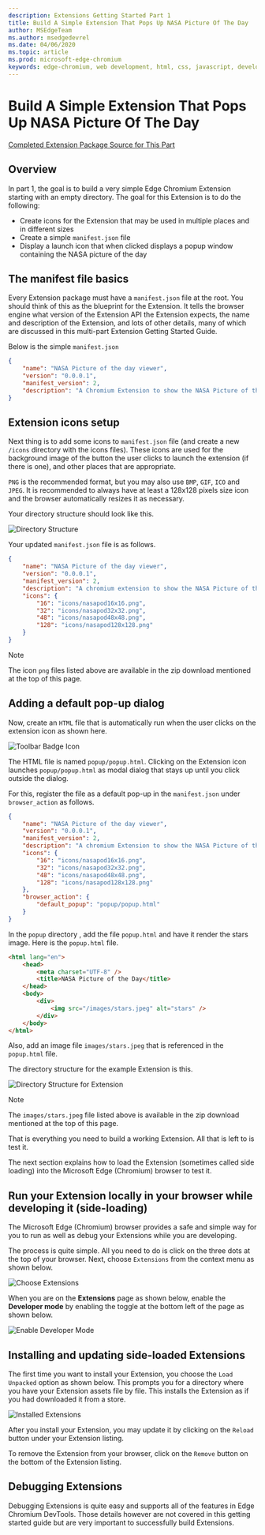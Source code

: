 ```yaml
---
description: Extensions Getting Started Part 1
title: Build A Simple Extension That Pops Up NASA Picture Of The Day
author: MSEdgeTeam
ms.author: msedgedevrel
ms.date: 04/06/2020
ms.topic: article
ms.prod: microsoft-edge-chromium
keywords: edge-chromium, web development, html, css, javascript, developer, extensions
---
```


# Build A Simple Extension That Pops Up NASA Picture Of The Day  

[Completed Extension Package Source for This Part][ArchiveExtensionGettingStartedPart1]  

## Overview  

In part 1, the goal is to build a very simple Edge Chromium Extension starting with an empty directory.  The goal for this Extension is to do the following:  

*   Create icons for the Extension that may be used in multiple places and in different sizes  
*   Create a simple `manifest.json` file  
*   Display a launch icon that when clicked displays a popup window containing the NASA picture of the day  

## The manifest file basics  

Every Extension package must have a `manifest.json` file at the root.  You should think of this as the blueprint for the Extension.  It tells the browser engine what version of the Extension API the Extension expects, the name and description of the Extension, and lots of other details, many of which are discussed in this multi-part Extension Getting Started Guide.  

Below is the simple  `manifest.json`  

```json
{
    "name": "NASA Picture of the day viewer",
    "version": "0.0.0.1",
    "manifest_version": 2,
    "description": "A Chromium Extension to show the NASA Picture of the Day."
}
```  

## Extension icons setup  

Next thing is to add some icons to `manifest.json` file \(and create a new `/icons` directory with the icons files\).  These icons are used for the background image of the button the user clicks to launch the extension \(if there is one\), and other places that are appropriate.  

`PNG` is the recommended format, but you may also use `BMP`, `GIF`, `ICO` and `JPEG`.  It is recommended to always have at least a 128x128 pixels size icon and the browser automatically resizes it as necessary.  

Your directory structure should look like this.  

![Directory Structure][ImagePart1Heirarchy]  

<!--  
```
.
│   _manifest.json  
│
└───icons
│   │   nasapod16x16.png
│   │   nasapod32x32.png  
│   │   nasapod48x48.png  
│   │   nasapod128x128.png  
```  -->  

Your updated `manifest.json` file is as follows.  

```json
{
    "name": "NASA Picture of the day viewer",
    "version": "0.0.0.1",
    "manifest_version": 2,
    "description": "A chromium extension to show the NASA Picture of the Day.",
    "icons": {
        "16": "icons/nasapod16x16.png",
        "32": "icons/nasapod32x32.png",
        "48": "icons/nasapod48x48.png",
        "128": "icons/nasapod128x128.png"
    }
}
```  

> [!NOTE]
> The icon `png` files listed above are available in the zip download mentioned at the top of this page.  

## Adding a default pop-up dialog  

Now, create an `HTML` file that is automatically run when the user clicks on the extension icon as shown here.  

![Toolbar Badge Icon][ImagePart1Badge1]  

The HTML file is named `popup/popup.html`.  Clicking on the Extension icon launches `popup/popup.html` as modal dialog that stays up until you click outside the dialog.  

For this, register the file as a default pop-up in the `manifest.json` under `browser_action` as follows.  

```json
{
    "name": "NASA Picture of the day viewer",
    "version": "0.0.0.1",
    "manifest_version": 2,
    "description": "A chromium Extension to show the NASA Picture of the Day.",
    "icons": {
        "16": "icons/nasapod16x16.png",
        "32": "icons/nasapod32x32.png",
        "48": "icons/nasapod48x48.png",
        "128": "icons/nasapod128x128.png"
    },
    "browser_action": {
        "default_popup": "popup/popup.html"
    }
}
```  

In the `popup` directory , add the file `popup.html` and have it render the stars image.  Here is the `popup.html` file.  

```html
<html lang="en">
    <head>
        <meta charset="UTF-8" />
        <title>NASA Picture of the Day</title>
    </head>
    <body>
        <div>
            <img src="/images/stars.jpeg" alt="stars" />
        </div>
    </body>
</html>
```  

 Also, add an image file `images/stars.jpeg` that is referenced in the `popup.html` file.  

The directory structure for the example Extension is this.  

![Directory Structure for Extension][ImagePart1Heirarchy1]  

<!--  
```
.
│   _manifest.json  
│
└───icons
│   │   nasapod16x16.png
│   │   nasapod32x32.png  
│   │   nasapod48x48.png  
│   │   nasapod128x128.png    
│   
└───popup
|   │   popup.html
|     
└───images
    │   stars.jpeg 
```  -->  

> [!NOTE]
> The `images/stars.jpeg` file listed above is available in the zip download mentioned at the top of this page.  

That is everything you need to build a working Extension.  All that is left to is test it.  

The next section explains how to load the Extension \(sometimes called side loading\) into the Microsoft Edge \(Chromium\) browser to test it.  

## Run your Extension locally in your browser while developing it \(side-loading\)  

The Microsoft Edge \(Chromium\) browser provides a safe and simple way for you to run as well as debug your Extensions while you are developing.  

The process is quite simple.  All you need to do is click on the three dots at the top of your browser.  Next, choose `Extensions` from the context menu as shown below.  

![Choose Extensions][ImagePart1Threedots]  

When you are on the **Extensions** page as shown below, enable the **Developer mode** by enabling the toggle at the bottom left of the page as shown below.  

![Enable Developer Mode][ImagePart1DevelopermodeToggle]  

## Installing and updating side-loaded Extensions  

The first time you want to install your Extension, you choose the `Load Unpacked` option as shown below.  This prompts you for a directory where you have your Extension assets file by file.  This installs the Extension as if you had downloaded it from a store.  

![Installed Extensions][ImagePart1InstalledExtension]  

After you install your Extension, you may update it by clicking on the `Reload` button under your Extension listing.  

To remove the Extension from your browser, click on the `Remove` button on the bottom of the Extension listing.  

## Debugging Extensions  

Debugging Extensions is quite easy and supports all of the features in Edge Chromium DevTools.  Those details however are not covered in this getting started guide but are very important to successfully build Extensions.  

<!-- image links -->  

[ImagePart1Heirarchy]: ./media/part1-heirarchy.png "Directory Structure"  
[ImagePart1Badge1]: ./media/part1-badge1.png "Toolbar Badge Icon"  
[ImagePart1Heirarchy1]: ./media/part1-heirarchy1.png "Directory Structure for Extension"  
[ImagePart1Threedots]: ./media/part1-threedots.png "Choose Extensions"  
[ImagePart1DevelopermodeToggle]: ./media/part1-developermode-toggle.png "Enable Developer Mode"  
[ImagePart1InstalledExtension]: ./media/part1-installed-extension.png "Installed Extensions"  

<!-- links -->  

[ArchiveExtensionGettingStartedPart1]: ./extension-source/extension-getting-started-part1.zip "Completed Extension Package Source for This Part"  
